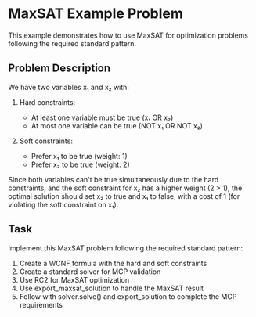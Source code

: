 # MaxSAT Example Problem

This example demonstrates how to use MaxSAT for optimization problems following the required standard pattern.

## Problem Description

We have two variables x₁ and x₂ with:

1. Hard constraints:
   - At least one variable must be true (x₁ OR x₂)
   - At most one variable can be true (NOT x₁ OR NOT x₂)

2. Soft constraints:
   - Prefer x₁ to be true (weight: 1)
   - Prefer x₂ to be true (weight: 2)

Since both variables can't be true simultaneously due to the hard constraints, and the soft constraint for x₂ has a higher weight (2 > 1), the optimal solution should set x₂ to true and x₁ to false, with a cost of 1 (for violating the soft constraint on x₁).

## Task

Implement this MaxSAT problem following the required standard pattern:

1. Create a WCNF formula with the hard and soft constraints
2. Create a standard solver for MCP validation 
3. Use RC2 for MaxSAT optimization
4. Use export_maxsat_solution to handle the MaxSAT result
5. Follow with solver.solve() and export_solution to complete the MCP requirements